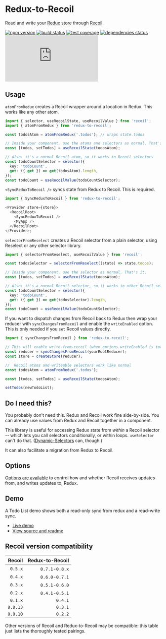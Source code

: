 # Redux-to-Recoil

Read and write your [Redux](https://redux.js.org/) store through [Recoil](https://recoiljs.org/).

[![npm version](https://img.shields.io/npm/v/redux-to-recoil.svg)](https://www.npmjs.com/package/redux-to-recoil)
[![build status](https://github.com/spautz/redux-to-recoil/workflows/CI/badge.svg)](https://github.com/spautz/redux-to-recoil/actions)
[![test coverage](https://img.shields.io/coveralls/github/spautz/redux-to-recoil/main.svg)](https://coveralls.io/github/spautz/redux-to-recoil?branch=main)
[![dependencies status](https://img.shields.io/librariesio/release/npm/redux-to-recoil.svg)](https://libraries.io/github/spautz/redux-to-recoil)
[![gzip size](https://img.badgesize.io/https://unpkg.com/redux-to-recoil/dist/index.umd.js?compression=gzip)](https://bundlephobia.com/result?p=redux-to-recoil)

## Usage

`atomFromRedux` creates a Recoil wrapper around a location in Redux. This works like any other atom.

```typescript jsx
import { selector, useRecoilState, useRecoilValue } from 'recoil';
import { atomFromRedux } from 'redux-to-recoil';

const todosAtom = atomFromRedux('.todos'); // wraps state.todos

// Inside your component, use the atoms and selectors as normal. That's it.
const [todos, setTodos] = useRecoilState(todosAtom);

// Also: it's a normal Recoil atom, so it works in Recoil selectors
const todoCountSelector = selector({
  key: 'todoCount',
  get: ({ get }) => get(todosAtom).length,
});
const todoCount = useRecoilValue(todoCountSelector);
```

`<SyncReduxToRecoil />` syncs state from Redux to Recoil. This is required.

```typescript jsx
import { SyncReduxToRecoil } from 'redux-to-recoil';

<Provider store={store}>
  <RecoilRoot>
    <SyncReduxToRecoil />
    <MyApp />
  </RecoilRoot>
</Provider>;
```

`selectorFromReselect` creates a Recoil selector from a plain selector, using Reselect or any other selector library.

```typescript jsx
import { selectorFromReselect, useRecoilValue } from 'recoil';

const todosSelector = selectorFromReselect((state) => state.todos);

// Inside your component, use the selector as normal. That's it.
const [todos, setTodos] = useRecoilState(todosAtom);

// Also: it's a normal Recoil selector, so it works in other Recoil selectors
const todoCountSelector = selector({
  key: 'todoCount',
  get: ({ get }) => get(todosSelector).length,
});
const todoCount = useRecoilValue(todoCountSelector);
```

If you want to dispatch changes from Recoil back to Redux then wrap your reducer with `syncChangesFromRecoil`
and enable the `writeEnabled` option. This is only needed if you `set` Recoil values directly.

```typescript jsx
import { syncChangesFromRecoil } from 'redux-to-recoil';

// This will enable write-from-recoil (when options.writeEnabled is turned on)
const reducer = syncChangesFromRecoil(yourRootReducer);
const store = createStore(reducer);
```

```typescript
//  Recoil atoms and writeable selectors work like normal
const todosAtom = atomFromRedux('.todos');

const [todos, setTodos] = useRecoilState(todosAtom);

setTodos(newTodoList);
```

## Do I need this?

You probably don't need this. Redux and Recoil work fine side-by-side. You can already use values from Redux and Recoil
together in a component.

This library is useful for accessing Redux state from _within_ a Recoil selector -- which lets you call selectors
conditionally, or within loops. `useSelector` can't do that.
([Dynamic-Selectors](https://github.com/spautz/dynamic-selectors#readme) can, though.)

It can also facilitate a migration from Redux to Recoil.

## Options

[Options are available](https://github.com/spautz/redux-to-recoil/blob/main/src/options.ts#L3-L28) to control how and
whether Recoil receives updates from, and writes updates to, Redux.

## Demo

A Todo List demo shows both a read-only sync from redux and a read-write sync.

- [Live demo](https://spautz.github.io/redux-to-recoil/)
- [View source and readme](https://github.com/spautz/redux-to-recoil/tree/main/demos/todo-list)

## Recoil version compatibility

|   Recoil | Redux-to-Recoil |
| -------: | --------------: |
|  `0.5.x` | `0.7.1`-`0.8.x` |
|  `0.4.x` | `0.6.0`-`0.7.1` |
|  `0.3.x` | `0.5.1`-`0.6.0` |
|  `0.2.x` | `0.4.1`-`0.5.1` |
|  `0.1.x` |         `0.4.1` |
| `0.0.13` |         `0.3.1` |
| `0.0.10` |         `0.2.2` |

Other versions of Recoil and Redux-to-Recoil may be compatible: this table just lists the thoroughly tested pairings.
